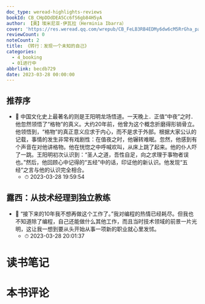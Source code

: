 ```yaml
---
doc_type: weread-highlights-reviews
bookId: CB_CHpDDdDEA5Cc6fS6gb84H5yA
author: 【美】埃米尼亚·伊瓦拉（Herminia Ibarra）
cover: 'https://res.weread.qq.com/wrepub/CB_FeLB3RB4EDMy6dw6cM5RrGha_parsecover'
reviewCount: 0
noteCount: 2
title: 《转行：发现一个未知的自己》
categories:
  - 4_booking
  - 01进行中
abbrlink: becdb729
date: 2023-03-28 00:00:00
---
```



## 推荐序


- 📌 中国文化史上最著名的则是王阳明龙场悟道。一天晚上．正值“中夜”之时．他忽然领悟了“格物”的真义。大约20年前，他曾为这个概念折磨得形销骨立。他领悟到，“格物”的真正意义应求于内心，而不是求于外部。根据大家公认的记载，事情的发生非常有戏剧性：在值夜之时，他辗转难眠。忽然，他感到有个声音在对他讲格物。他在恍惚之中呼喊欢叫，从床上跳了起来。他的仆人吓了一跳。王阳明初次认识到：“圣人之道，吾性自足，向之求理于事物者误也。”然后，他回顾心中记得的“五经”中的话，印证他的新认识。他发现“五经”之言与他的认识完全相合。 
    - ⏱ 2023-03-28 19:59:54 
## 露西：从技术经理到独立教练


- 📌 “接下来的10年我不想再做这个工作了。”我对编程的热情已经耗尽。但我也不知道除了编程，自己还能做什么其他工作，而且当时技术领域的前景一片光明，这让我一想到要从头开始从事一项新的职业就心里发怵。 
    - ⏱ 2023-03-28 20:01:37 

# 读书笔记


# 本书评论
